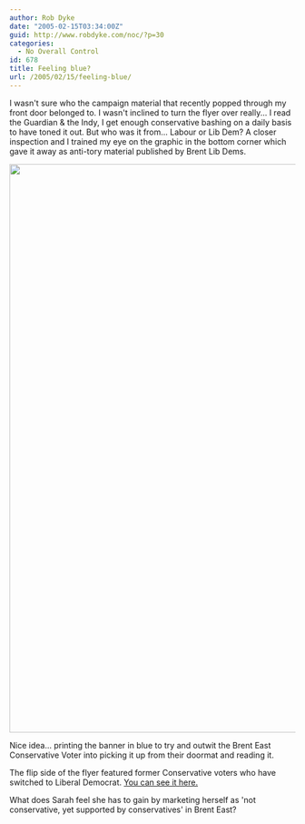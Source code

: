 ```yaml
---
author: Rob Dyke
date: "2005-02-15T03:34:00Z"
guid: http://www.robdyke.com/noc/?p=30
categories:
  - No Overall Control
id: 678
title: Feeling blue?
url: /2005/02/15/feeling-blue/
---
```

I wasn't sure who the campaign material that recently popped through my front door belonged to. I wasn't inclined to turn the flyer over really... I read the Guardian & the Indy, I get enough conservative bashing on a daily basis to have toned it out. But who was it from... Labour or Lib Dem? A closer inspection and I trained my eye on the graphic in the bottom corner which gave it away as anti-tory material published by Brent Lib Dems.

<img height="1000" width="700" src="http://www.comwifinet.com/sarah_teather_mp/st_blue_jan_mailer_s1.jpg" />

Nice idea... printing the banner in blue to try and outwit the Brent East Conservative Voter into picking it up from their doormat and reading it.

The flip side of the flyer featured former Conservative voters who have switched to Liberal Democrat. [You can see it here.](http://www.comwifinet.com/sarah_teather_mp/st_blue_jan_mailer_s2.jpg)

What does Sarah feel she has to gain by marketing herself as 'not conservative, yet supported by conservatives' in Brent East?